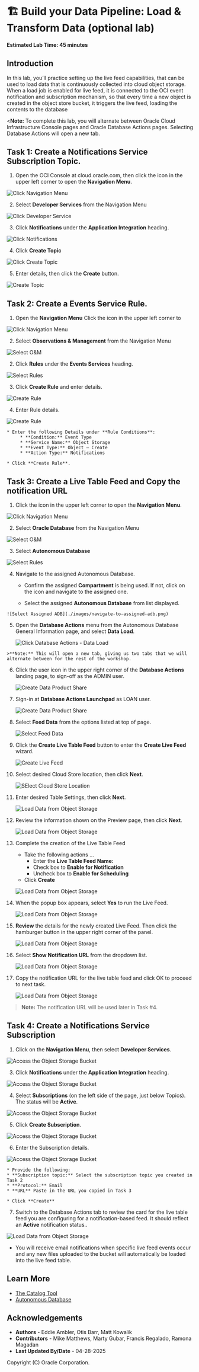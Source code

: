 # 🏗️ Build your Data Pipeline: Load & Transform Data (optional lab)

#### Estimated Lab Time: 45 minutes

## Introduction

In this lab, you’ll practice setting up the live feed capabilities, that can be used to load data that is continuously collected into cloud object storage.  When a load job is enabled for live feed, it is connected to the OCI event notification and subscription mechanism, so that every time a new object is created in the object store bucket, it triggers the live feed, loading the contents to the database

<**Note:** To complete this lab, you will alternate between Oracle Cloud Infrastructure Console pages and Oracle Database Actions pages.  Selecting Database Actions will open a new tab.

## Task 1: Create a Notifications Service Subscription Topic.

  1. Open the OCI Console at cloud.oracle.com, then click the icon in the upper left corner to open the **Navigation Menu**.

  ![Click Navigation Menu](./images/task-1-scrn-0.png)

  2. Select **Developer Services** from the Navigation Menu

  ![Click Developer Service](./images/task-1-scrn-2.png)

  3. Click **Notifications** under the **Application Integration** heading.

  ![Click Notifications](./images/task-1-scrn-3.png)

  4. Click **Create Topic**

  ![Click Create Topic](./images/task-1-scrn-4.png)

  5. Enter details, then click the **Create** button.

  ![Create Topic](./images/task-1-scrn-5.png)

## Task 2: Create a Events Service Rule.

  1.	Open the **Navigation Menu** Click the icon in the upper left corner to 

  ![Click Navigation Menu](./images/task-2-scrn-1.png)

  2. Select **Observations & Management** from the Navigation Menu

  ![Select O&M](./images/task-2-scrn-2.png)

  2. Click **Rules** under the **Events Services** heading.

  ![Select Rules](./images/task-2-scrn-3.png)

  3. Click **Create Rule** and enter details.

  ![Create Rule](./images/task-2-scrn-4.png)

  4. Enter Rule details.

  ![Create Rule](./images/task-2-scrn-5.png)

    * Enter the following Details under **Rule Conditions**:
         * **Condition:** Event Type
         * **Service Name:** Object Storage
         * **Event Type:** Object – Create
         * **Action Type:** Notifications

    * Click **Create Rule**.

## Task 3: Create a Live Table Feed and Copy the notification URL

 1.	Click the icon in the upper left corner to open the **Navigation Menu**.

  ![Click Navigation Menu](./images/task-2-scrn-1.png)

  2. Select **Oracle Database** from the Navigation Menu

  ![Select O&M](./images/task-3-scrn-1.png)

  3. Select **Autonomous Database**

  ![Select Rules](./images/task-3-scrn-2.png)

  4. Navigate to the assigned Autonomous Database.

      * Confirm the assigned **Compartment** is being used.  If not, click on the icon and navigate to the assigned one.

      * Select the assigned **Autonomous Database** from list displayed.

    ![Select Assigned ADB](./images/navigate-to-assigned-adb.png)

  5. Open the **Database Actions** menu from the Autonomous Database General Information page, and select **Data Load**.

      ![Click Database Actions - Data Load](./images/db-actions-data-load.png)

    >**Note:** This will open a new tab, giving us two tabs that we will alternate between for the rest of the workshop.

  6. Click the user icon in the upper right corner of the **Database Actions** landing page, to sign-off as the ADMIN user.

      ![Create Data Product Share](./images/admin-user-sign-out.png "Create Data Product Share")

  7. Sign-in at **Database Actions Launchpad** as LOAN user.

      ![Create Data Product Share](./images/loan-user-sign-on.png "Create Data Product Share")

  8. Select **Feed Data** from the options listed at top of page.

      ![Select Feed Data](./images/task-3-scrn-3.png)

  9. Click the **Create Live Table Feed** button to enter the **Create Live Feed** wizard.

      ![Create Live Feed](./images/task-3-scrn-4.png)

  10. Select desired Cloud Store location, then click **Next**.

      ![SElect Cloud Store Location](./images/task-3-scrn-5.png)

  11. Enter desired Table Settings, then click **Next**.

      ![Load Data from Object Storage](./images/task-3-scrn-6a.png)

  12. Review the information shown on the Preview page, then click **Next**.

      ![Load Data from Object Storage](./images/task-3-scrn-7.png)

  13. Complete the creation of the Live Table Feed 
  
      * Take the following actions \...
        * Enter the **Live Table Feed Name:**
        * Check box to **Enable for Notification**
        * Uncheck box to **Enable for Scheduling**
      * Click **Create**

      ![Load Data from Object Storage](./images/task-3-scrn-8.png)

  14. When the popup box appears, select **Yes** to run the Live Feed.

      ![Load Data from Object Storage](./images/task-3-scrn-9.png)

  15. **Review** the details for the newly created Live Feed.  Then click the hamburger button in the upper right corner of the panel.

      ![Load Data from Object Storage](./images/task-3-scrn-10.png)

  16. Select **Show Notification URL** from the dropdown list.

      ![Load Data from Object Storage](./images/task-3-scrn-11.png)

  17. Copy the notification URL for the live table feed and click OK to proceed to next task.

      ![Load Data from Object Storage](./images/task-3-scrn-12.png)

  >**Note:** The notification URL will be used later in Task #4.

## Task 4: Create a Notifications Service Subscription

  1. Click on the **Navigation Menu**, then select **Developer Services**.

  ![Access the Object Storage Bucket](./images/task-1-scrn-2.png)

  3. Click **Notifications** under the **Application Integration** heading.

  ![Access the Object Storage Bucket](./images/task-1-scrn-3.png)

  4. Select **Subscriptions** (on the left side of the page, just below Topics).  The status will be **Active**.

  ![Access the Object Storage Bucket](./images/task-4-scrn-4.png)

  5. Click **Create Subscription**.

  ![Access the Object Storage Bucket](./images/task-4-scrn-4.png)

  6. Enter the Subscription details.

  ![Access the Object Storage Bucket](./images/task-4-scrn-6.png)

    * Provide the following:
    * **Subscription topic:** Select the subscription topic you created in Task 2
    * **Protocol:** Email
    * **URL** Paste in the URL you copied in Task 3

    * Click **Create**

  7. Switch to the Database Actions tab to review the card for the live table feed you are configuring for a notification-based feed.  It should reflect an **Active** notification status..

  ![Load Data from Object Storage](./images/task-5-scrn-4.png)

  * You will receive email notifications when specific live feed events occur and any new files uploaded to the bucket will automatically be loaded into the live feed table.

## Learn More

* [The Catalog Tool](https://docs.oracle.com/en/cloud/paas/autonomous-database/serverless/adbsb/catalog-entities.html)
* [Autonomous Database](https://docs.oracle.com/en/cloud/paas/autonomous-database/index.html)

## Acknowledgements

* **Authors** - Eddie Ambler, Otis Barr, Matt Kowalik
* **Contributors** - Mike Matthews, Marty Gubar, Francis Regalado, Ramona Magadan
* **Last Updated By/Date** - 04-28-2025

Copyright (C) Oracle Corporation.
